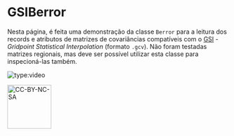 # GSIBerror 

Nesta página, é feita uma demonstração da classe `Berror` para a leitura dos records e atributos de matrizes de covariâncias compatíveis com o [GSI](https://dtcenter.org/community-code/gridpoint-statistical-interpolation-gsi) - _Gridpoint Statistical Interpolation_ (formato `.gcv`). Não foram testadas matrizes regionais, mas deve ser possível utilizar esta classe para inspecioná-las também.

![type:video](https://youtube.com/embed/eD3OxtXJU90)

<a href="https://creativecommons.org/licenses/by-nc-sa/4.0/legalcode" target="_blank"><img src="https://mirrors.creativecommons.org/presskit/buttons/88x31/png/by-nc-sa.png" alt="CC-BY-NC-SA" width="100"/></a>

